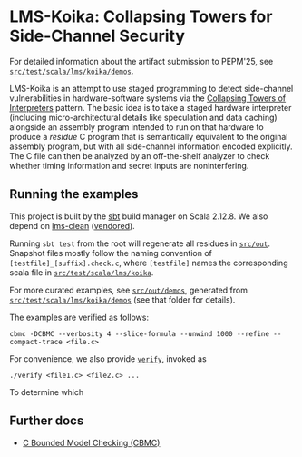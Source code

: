 # LMS-Koika: Collapsing Towers for Side-Channel Security

For detailed information about the artifact submission to PEPM'25, see
[`src/test/scala/lms/koika/demos`](src/test/scala/lms/demos).

LMS-Koika is an attempt to use staged programming to detect side-channel
vulnerabilities in hardware-software systems via the [Collapsing Towers of
Interpreters](https://www.cs.purdue.edu/homes/rompf/papers/amin-popl18.pdf)
pattern. The basic idea is to take a staged hardware interpreter (including
micro-architectural details like speculation and data caching) alongside an
assembly program intended to run on that hardware to produce a *residue* C
program that is semantically equivalent to the original assembly program, but
with all side-channel information encoded explicitly. The C file can then be
analyzed by an off-the-shelf analyzer to check whether timing information and
secret inputs are noninterfering.

## Running the examples

This project is built by the [sbt](https://www.scala-sbt.org/) build manager
on Scala 2.12.8. We also depend on [lms-clean](https://github.com/TiarkRompf/lms-clean)
([vendored](vendor/lms-clean)).

Running `sbt test` from the root will regenerate all residues in [`src/out`](src/out).
Snapshot files mostly follow the naming convention of `[testfile]_[suffix].check.c`,
where `[testfile]` names the corresponding scala file in
[`src/test/scala/lms/koika`](src/test/scala/lms/koika).

For more curated examples, see [`src/out/demos`](src/out/demos), generated from
[`src/test/scala/lms/koika/demos`](src/test/scala/lms/demos) (see that folder
for details).

The examples are verified as follows:

`cbmc -DCBMC --verbosity 4 --slice-formula --unwind 1000 --refine --compact-trace <file.c>`

For convenience, we also provide [`verify`](src/out/verify), invoked as

`./verify <file1.c> <file2.c> ...`

To determine which

## Further docs

- [C Bounded Model Checking (CBMC)](https://www.cprover.org/cbmc/doc/manual.pdf)
